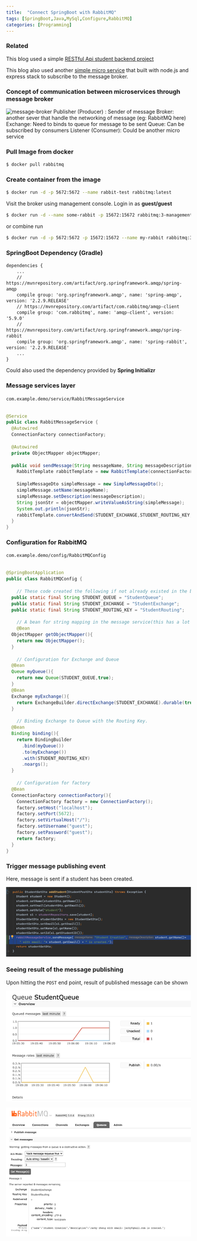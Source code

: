 ```yaml
---
title:  "Connect SpringBoot with RabbitMQ"
tags: [SpringBoot,Java,MySql,Configure,RabbitMQ]
categories: [Programming]
---
```

### Related
This blog used a simple [RESTful Api student backend project](https://github.com/jackytsheng/backend-student-demo)


This blog also used another [simple micro service](https://github.com/jackytsheng/node-demo) that built with node.js and express stack to subscribe to the message broker.


### Concept of communication between microservices through message broker
![message-broker](https://miro.medium.com/max/1270/0*wnXnA7zjEmVUXDXh.)
Publisher (Producer) : Sender of message
Broker: another sever that handle the networking of message (eg: RabbitMQ here)
Exchange: Need to binds to queue for message to be sent
Queue: Can be subscribed by consumers
Listener (Consumer): Could be another micro service


### Pull Image from docker
```bash
$ docker pull rabbitmq
```

### Create container from the image
```bash 
$ docker run -d -p 5672:5672 --name rabbit-test rabbitmq:latest
```

Visit the broker using management console.
Login in as **guest/guest**
```bash
$ docker run -d --name some-rabbit -p 15672:15672 rabbitmq:3-management
```

or combine run

```bash
$ docker run -d -p 5672:5672 -p 15672:15672 --name my-rabbit rabbitmq:3-management
```

### SpringBoot Dependency (Gradle)
```config
dependencies {
	...
	// https://mvnrepository.com/artifact/org.springframework.amqp/spring-amqp
	compile group: 'org.springframework.amqp', name: 'spring-amqp', version: '2.2.9.RELEASE'
	// https://mvnrepository.com/artifact/com.rabbitmq/amqp-client
	compile group: 'com.rabbitmq', name: 'amqp-client', version: '5.9.0'
	// https://mvnrepository.com/artifact/org.springframework.amqp/spring-rabbit
	compile group: 'org.springframework.amqp', name: 'spring-rabbit', version: '2.2.9.RELEASE'
	...
}
```
Could also used the dependency provided by **Spring Initializr**

### Message services layer


`com.example.demo/service/RabbitMessageService`
```java

@Service
public class RabbitMessageService {
  @Autowired
  ConnectionFactory connectionFactory;

  @Autowired
  private ObjectMapper objectMapper;

  public void sendMessage(String messageName, String messageDescription) throws Exception{
    RabbitTemplate rabbitTemplate = new RabbitTemplate(connectionFactory);

    SimpleMessageDto simpleMessage = new SimpleMessageDto();
    simpleMessage.setName(messageName);
    simpleMessage.setDescription(messageDescription);
    String jsonStr = objectMapper.writeValueAsString(simpleMessage);
    System.out.println(jsonStr);
    rabbitTemplate.convertAndSend(STUDENT_EXCHANGE,STUDENT_ROUTING_KEY,jsonStr);
  }
}
```

### Configuration for RabbitMQ
`com.example.demo/config/RabbitMQConfig`


```java

@SpringBootApplication
public class RabbitMQConfig {

	// These code created the following if not already existed in the broker.
  public static final String STUDENT_QUEUE = "StudentQueue";
  public static final String STUDENT_EXCHANGE = "StudentExchange";
  public static final String STUDENT_ROUTING_KEY = "StudentRouting";
  
	// A bean for string mapping in the message service(this has a lot alternative).
	@Bean
  ObjectMapper getObjectMapper(){
    return new ObjectMapper();
  }
	
	// Configuration for Exchange and Queue
  @Bean
  Queue myQueue(){
    return new Queue(STUDENT_QUEUE,true);
  }
  @Bean
  Exchange myExchange(){
    return ExchangeBuilder.directExchange(STUDENT_EXCHANGE).durable(true).build();
  }
	
	// Binding Exchange to Queue with the Routing Key.
  @Bean
  Binding binding(){
    return BindingBuilder
      .bind(myQueue())
      .to(myExchange())
      .with(STUDENT_ROUTING_KEY)
      .noargs();
  }

	// Configuration for factory
  @Bean
  ConnectionFactory connectionFactory(){
    ConnectionFactory factory = new ConnectionFactory();
    factory.setHost("localhost");
    factory.setPort(5672);
    factory.setVirtualHost("/");
    factory.setUsername("guest");
    factory.setPassword("guest");
    return factory;
  }
}

```

### Trigger message publishing event

Here, message is sent if a student has been created.

![message-publish](/assets/images/2020-08-08/message-publish.png)


### Seeing result of the message publishing

Upon hitting the `POST` end point, result of published message can be shown

![message-one](/assets/images/2020-08-08/message-one.png)

![message-result](/assets/images/2020-08-08/message-result.png)